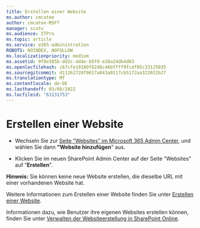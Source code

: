 ```yaml
---
title: Erstellen einer Website
ms.author: cmcatee
author: cmcatee-MSFT
manager: scotv
ms.audience: ITPro
ms.topic: article
ms.service: o365-administration
ROBOTS: NOINDEX, NOFOLLOW
ms.localizationpriority: medium
ms.assetid: 9f8e385b-dd2c-4d4e-b5f0-e28a24db4d83
ms.openlocfilehash: c67cfe19180f82d6c46bffff9fcdf85c33125035
ms.sourcegitcommit: d11262728f0617a843a0117cb5172aa322022b27
ms.translationtype: MT
ms.contentlocale: de-DE
ms.lasthandoff: 03/08/2022
ms.locfileid: "63131753"
---
```

# <a name="create-a-site"></a>Erstellen einer Website

- Wechseln Sie zur [Seite "Websites" im Microsoft 365 Admin Center](https://portal.office.com/adminportal/home#/SitesList), und wählen Sie dann **"Website hinzufügen**" aus. 
    
- Klicken Sie im neuen SharePoint Admin Center auf der Seite "Websites" auf "**Erstellen**". 
    
**Hinweis:** Sie können keine neue Website erstellen, die dieselbe URL mit einer vorhandenen Website hat. 
  
Weitere Informationen zum Erstellen einer Website finden Sie unter [Erstellen einer Website](https://go.microsoft.com/fwlink/?linkid=866295).
  
Informationen dazu, wie Benutzer ihre eigenen Websites erstellen können, finden Sie unter [Verwalten der Websiteerstellung in SharePoint Online](https://go.microsoft.com/fwlink/?linkid=866296).
  

